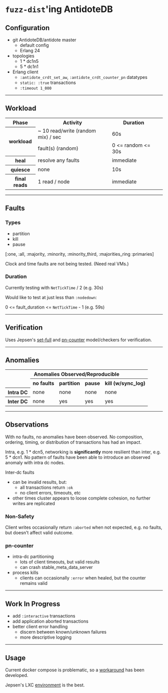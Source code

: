 # `fuzz-dist`'ing AntidoteDB

## Configuration

- git AntidoteDB/antidote master
  - default config
  - Erlang 24
- topologies
  - 1 * dc1n5
  - 5 * dc1n1
- Erlang client
  - `:antidote_crdt_set_aw`, `:antidote_crdt_counter_pn` datatypes
  - `static: :true` transactions
  - `:timeout 1_000`

----

## Workload

<table>
  <tr>
    <th>Phase</th>
    <th>Activity</th>
    <th>Duration</th>
  </tr>
  <tr>
    <th rowspan=2>workload</th>
    <td>~ 10 read/write (random mix) / sec</td>
    <td>60s<td>
  </tr>
  <tr>
    <td>fault(s) (random)</td>
    <td>0 <= random <= 30s <td>
  </tr>
  <tr>
    <th>heal</th>
    <td>resolve any faults</td>
    <td>immediate<td>
  </tr>
  <tr>
    <th>quiesce</th>
    <td>none</td>
    <td>10s<td>
  </tr>
  <tr>
    <th>final reads</th>
    <td>1 read / node</td>
    <td>immediate<td>
  </tr>
</table>

----

## Faults

### Types

- partition
- kill
- pause

[:one, :all, :majority, :minority, :minority_third, :majorities_ring :primaries]

Clock and time faults are not being tested.
(Need real VMs.)

### Duration

Currently testing with `NetTickTime` / 2 (e.g. 30s)

Would like to test at just less than `:nodedown`:

0 <= fault_duration <= `NetTickTime` - 1 (e.g. 59s)


----

## Verification

Uses Jepsen's [set-full](https://jepsen-io.github.io/jepsen/jepsen.checker.html#var-set-full) and [pn-counter](https://github.com/jepsen-io/maelstrom/blob/main/doc/04-crdts/02-counters.md) model/checkers for verification.

----

## Anomalies
<table>
  <tr>
    <th colspan=5 style="text-align:center;">Anomalies Observed/Reproducible</th>
  </tr>
  <tr>
    <td></td>
    <th>no faults</th>
    <th>partition</th>
    <th>pause</th>
    <th>kill (w/sync_log)</th>
  </tr>
  <tr>
    <th>Intra DC</th>
    <td>none</td>
    <td>none</td>
    <td>none</td>
    <td>none</td>
  </tr>
 <tr>
    <th>Inter DC</th>
    <td>none</td>
    <td>yes</td>
    <td>yes</td>
    <td>yes</td>
  </tr>
<table>

----

## Observations

With no faults, no anomalies have been observed. No composition, ordering, timing, or distribution of transactions has had an impact.

Intra, e.g. 1 * dcn5, networking is **significantly** more resilient than inter, e.g. 5 * dcn1. No pattern of faults have been able to introduce an observed anomaly with intra dc nodes.

Inter-dc faults
  - can be invalid results, but:
    - all transactions return `:ok`
    - no client errors, timeouts, etc
  - other times cluster appears to loose complete cohesion, no further writes are replicated

### Non-Safety

Client writes occasionally return `:aborted` when not expected, e.g. no faults, but doesn't affect valid outcome.
  
### pn-counter

- intra-dc partitioning
  - lots of client timeouts, but valid results
  - can crash stable_meta_data_server
- process kills
  - clients can occasionally `:error` when healed, but the counter remains valid

----

## Work In Progress

- add `:interactive` transactions
- add application aborted transactions
- better client error handling
  - discern between known/unknown failures
  - more descriptive logging

----

## Usage

Current docker compose is problematic, so a [workaround](https://github.com/nurturenature/jepsen-docker-workaround) has been developed.

Jepsen's LXC [environment](https://github.com/jepsen-io/jepsen#lxc) is the best.
